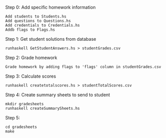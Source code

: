 Step 0: Add specific homework information

    Add students to Students.hs
    Add questions to Questions.hs
    Add credentials to Credentials.hs
    Addb flags to Flags.hs

Step 1: Get student solutions from database

    runhaskell GetStudentAnswers.hs > studentGrades.csv

Step 2: Grade homework 

    Grade homework by adding flags to 'flags' column in studentGrades.csv

Step 3: Calculate scores 

    runhaskell createtotalscores.hs > studentTotalScores.csv

Step 4: Create summary sheets to send to student
    
    mkdir gradesheets
    runhaskell createSummarySheets.hs 

Step 5:

    cd gradesheets
    make 
